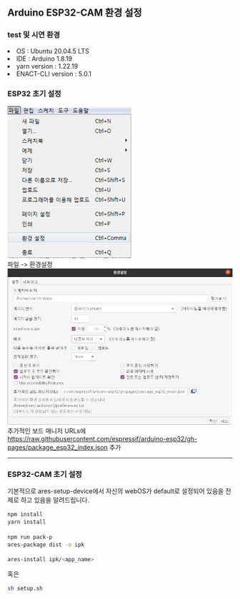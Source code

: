 ## Arduino ESP32-CAM 환경 설정
### test 및 시연 환경
<li>OS : Ubuntu 20.04.5 LTS</li>
<li>IDE : Arduino 1.8.19</li>
<li>yarn version : 1.22.19</li>
<li>ENACT-CLI version : 5.0.1</li>

### ESP32 초기 설정

![환경 설정](settings.png)
<br/>
파일 -> 환경설정
![추가적인 보드 매니저](managers.png)
<br/>
추가적인 보드 매니저 URLs에 https://raw.githubusercontent.com/espressif/arduino-esp32/gh-pages/package_esp32_index.json 추가

--- 
### ESP32-CAM 초기 설정
기본적으로 ares-setup-device에서 자신의 webOS가 default로 설정되어 있음을 전제로 하고 있음을 알려드립니다.

```bash
npm install
yarn install

npm run pack-p
ares-package dist -o ipk

ares-install ipk/<app_name>
```
혹은

```bash
sh setup.sh
```
